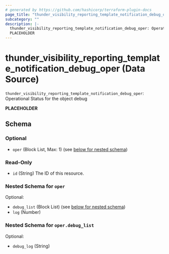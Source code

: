 ```yaml
---
# generated by https://github.com/hashicorp/terraform-plugin-docs
page_title: "thunder_visibility_reporting_template_notification_debug_oper Data Source - terraform-provider-thunder"
subcategory: ""
description: |-
  thunder_visibility_reporting_template_notification_debug_oper: Operational Status for the object debug
  PLACEHOLDER
---
```


# thunder_visibility_reporting_template_notification_debug_oper (Data Source)

`thunder_visibility_reporting_template_notification_debug_oper`: Operational Status for the object debug

__PLACEHOLDER__



<!-- schema generated by tfplugindocs -->
## Schema

### Optional

- `oper` (Block List, Max: 1) (see [below for nested schema](#nestedblock--oper))

### Read-Only

- `id` (String) The ID of this resource.

<a id="nestedblock--oper"></a>
### Nested Schema for `oper`

Optional:

- `debug_list` (Block List) (see [below for nested schema](#nestedblock--oper--debug_list))
- `log` (Number)

<a id="nestedblock--oper--debug_list"></a>
### Nested Schema for `oper.debug_list`

Optional:

- `debug_log` (String)


